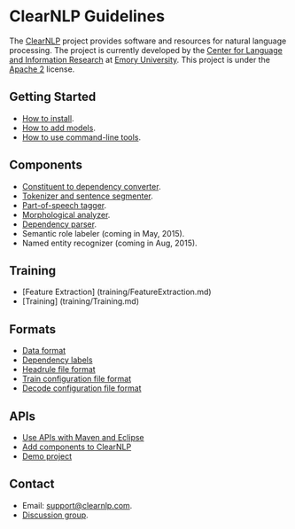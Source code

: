 # ClearNLP Guidelines

The [ClearNLP](https://github.com/clir/clearnlp) project provides software and resources for natural language processing.  The project is currently developed by the [Center for Language and Information Research](http://nlp.mathcs.emory.edu) at [Emory University](http://emory.edu).  This project is under the [Apache 2](http://www.apache.org/licenses/LICENSE-2.0) license.

## Getting Started

* [How to install](getting_started/installation.md).
* [How to add models](getting_started/models.md).
* [How to use command-line tools](getting_started/command_line_tools.md).

## Components

* [Constituent to dependency converter](components/constituent_to_dependency_converter.md).
* [Tokenizer and sentence segmenter](components/tokenizer_and_sentence_segmenter.md).
* [Part-of-speech tagger](components/pos_tagger.md).
* [Morphological analyzer](components/morphological_analyzer.md).
* [Dependency parser](components/dependency_parser.md).
* Semantic role labeler (coming in May, 2015).
* Named entity recognizer (coming in Aug, 2015).

## Training

* [Feature Extraction] (training/FeatureExtraction.md)
* [Training] (training/Training.md)

## Formats

* [Data format](formats/data_format.md)
* [Dependency labels](dependency/dependency_guidelines.md)
* [Headrule file format](formats/headrule_file_format.md)
* [Train configuration file format](formats/configuration/config_train.md)
* [Decode configuration file format](formats/configuration/config_decode.md)

## APIs

* [Use APIs with Maven and Eclipse](api/using_apis.md)
* [Add components to ClearNLP](api/add_component_to_clearnlp.md)
* [Demo project](demo/clearnlp_demo.md) 

## Contact
* Email: [support@clearnlp.com](support@clearnlp.com).
* [Discussion group](https://groups.google.com/forum/?fromgroups#!forum/clearnlp).
